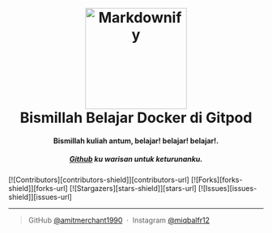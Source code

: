 
<h1 align="center">
  <br>
  <a href="https://github.com/miqbalfr12/Belajar-Docker-Gitpod"><img src="https://avatars.githubusercontent.com/u/92559992?v=4" alt="Markdownify" width="200"></a>
  <br>
  Bismillah Belajar Docker di Gitpod
  <br>
</h1>

<h4 align="center">Bismillah kuliah antum, belajar! belajar! belajar!.</h4>
<h5 align="center"><a href="https://github.com/miqbalfr12" target="_blank">Github</a> ku warisan untuk keturunanku.</h5>

[![Contributors][contributors-shield]][contributors-url]
[![Forks][forks-shield]][forks-url]
[![Stargazers][stars-shield]][stars-url]
[![Issues][issues-shield]][issues-url]

---

> GitHub [@amitmerchant1990](https://github.com/miqbalfr12) &nbsp;&middot;&nbsp;
> Instagram [@miqbalfr12](https://instagram.com/miqbalfr12)

